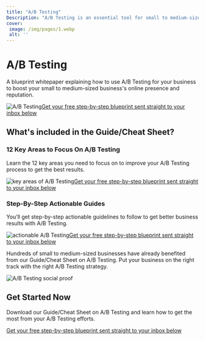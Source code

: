 ```yaml
---
title: "A/B Testing"
Description: "A/B Testing is an essential tool for small to medium-sized businesses to optimize their online presence and increase their reputation. Learn why and how A/B Testing can help your business grow. Try it and see the results for yourself!"
cover: 
 image: /img/pages/1.webp
 alt: ''
---
```


<h1>A/B Testing</h1><p>A blueprint whitepaper explaining how to use A/B Testing for your business to boost your small to medium-sized business's online presence and reputation.</p><img src="ab-testing.jpg" alt="A/B Testing"><a href="/report.pdf" class="btn btn-primary">Get your free step-by-step blueprint sent straight to your inbox below</a> <h2>What's included in the Guide/Cheat Sheet?</h2> <h3>12 Key Areas to Focus On A/B Testing</h3><p>Learn the 12 key areas you need to focus on to improve your A/B Testing process to get the best results.</p> <img src="key-areas.jpg" alt="key areas of A/B Testing"><a href="/report.pdf" class="btn btn-primary">Get your free step-by-step blueprint sent straight to your inbox below</a> <h3>Step-By-Step Actionable Guides</h3> <p>You’ll get step-by-step actionable guidelines to follow to get better business results with A/B Testing.</p> <img src="actionable.jpg" alt="actionable A/B Testing"><a href="/report.pdf" class="btn btn-primary">Get your free step-by-step blueprint sent straight to your inbox below</a><p>Hundreds of small to medium-sized businesses have already benefited from our Guide/Cheat Sheet on A/B Testing. Put your business on the right track with the right A/B Testing strategy.</p><img src="social-proof.jpg" alt="A/B Testing social proof"><h2>Get Started Now</h2><p>Download our Guide/Cheat Sheet on A/B Testing and learn how to get the most from your A/B Testing efforts.</p> <a href="/report.pdf" class="btn btn-primary">Get your free step-by-step blueprint sent straight to your inbox below</a>


